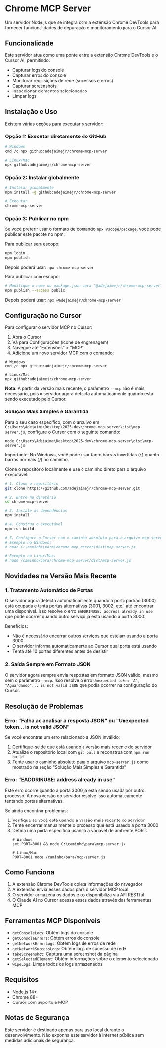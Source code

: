 # Chrome MCP Server

Um servidor Node.js que se integra com a extensão Chrome DevTools para fornecer funcionalidades de depuração e monitoramento para o Cursor AI.

## Funcionalidade

Este servidor atua como uma ponte entre a extensão Chrome DevTools e o Cursor AI, permitindo:

- Capturar logs do console
- Capturar erros do console
- Monitorar requisições de rede (sucessos e erros)
- Capturar screenshots
- Inspecionar elementos selecionados
- Limpar logs

## Instalação e Uso

Existem várias opções para executar o servidor:

### Opção 1: Executar diretamente do GitHub

```bash
# Windows
cmd /c npx github:adejaimejr/chrome-mcp-server

# Linux/Mac
npx github:adejaimejr/chrome-mcp-server
```

### Opção 2: Instalar globalmente

```bash
# Instalar globalmente
npm install -g github:adejaimejr/chrome-mcp-server

# Executar
chrome-mcp-server
```

### Opção 3: Publicar no npm

Se você preferir usar o formato de comando `npx @scope/package`, você pode publicar este pacote no npm:

Para publicar sem escopo:
```bash
npm login
npm publish
```
Depois poderá usar: `npx chrome-mcp-server`

Para publicar com escopo:
```bash
# Modifique o nome no package.json para "@adejaimejr/chrome-mcp-server"
npm publish --access public
```
Depois poderá usar: `npx @adejaimejr/chrome-mcp-server`

## Configuração no Cursor

Para configurar o servidor MCP no Cursor:

1. Abra o Cursor
2. Vá para Configurações (ícone de engrenagem)
3. Navegue até "Extensões" > "MCP"
4. Adicione um novo servidor MCP com o comando:

```
# Windows
cmd /c npx github:adejaimejr/chrome-mcp-server

# Linux/Mac
npx github:adejaimejr/chrome-mcp-server
```

**Nota**: A partir da versão mais recente, o parâmetro `--mcp` não é mais necessário, pois o servidor agora detecta automaticamente quando está sendo executado pelo Cursor.

### Solução Mais Simples e Garantida

Para o seu caso específico, com o arquivo em `C:\Users\Adejaime\Desktop\2025-dev\chrome-mcp-server\dist\mcp-server.js`, configure o Cursor com o seguinte comando:

```
node C:\Users\Adejaime\Desktop\2025-dev\chrome-mcp-server\dist\mcp-server.js
```

Importante: No Windows, você pode usar tanto barras invertidas (`\`) quanto barras normais (`/`) no caminho.

Clone o repositório localmente e use o caminho direto para o arquivo executável:

```bash
# 1. Clone o repositório
git clone https://github.com/adejaimejr/chrome-mcp-server.git

# 2. Entre no diretório
cd chrome-mcp-server

# 3. Instale as dependências
npm install

# 4. Construa o executável
npm run build

# 5. Configure o Cursor com o caminho absoluto para o arquivo mcp-server.js
# Exemplo no Windows:
# node C:\caminho\para\chrome-mcp-server\dist\mcp-server.js

# Exemplo no Linux/Mac:
# node /caminho/para/chrome-mcp-server/dist/mcp-server.js
```

## Novidades na Versão Mais Recente

### 1. Tratamento Automático de Portas

O servidor agora detecta automaticamente quando a porta padrão (3000) está ocupada e tenta portas alternativas (3001, 3002, etc.) até encontrar uma disponível. Isso resolve o erro `EADDRINUSE: address already in use` que pode ocorrer quando outro serviço já está usando a porta 3000.

Benefícios:
- Não é necessário encerrar outros serviços que estejam usando a porta 3000
- O servidor informa automaticamente ao Cursor qual porta está usando
- Tenta até 10 portas diferentes antes de desistir

### 2. Saída Sempre em Formato JSON

O servidor agora sempre envia respostas em formato JSON válido, mesmo sem o parâmetro `--mcp`. Isso resolve o erro `Unexpected token 'A', "Aguardando"... is not valid JSON` que podia ocorrer na configuração do Cursor.

## Resolução de Problemas

### Erro: "Falha ao analisar a resposta JSON" ou "Unexpected token... is not valid JSON"

Se você encontrar um erro relacionado a JSON inválido:

1. Certifique-se de que está usando a versão mais recente do servidor
2. Atualize o repositório local com `git pull` e reconstrua com `npm run build`
3. Tente usar o caminho absoluto para o arquivo `mcp-server.js` como mostrado na seção "Solução Mais Simples e Garantida"

### Erro: "EADDRINUSE: address already in use"

Este erro ocorre quando a porta 3000 já está sendo usada por outro processo. A nova versão do servidor resolve isso automaticamente tentando portas alternativas.

Se ainda encontrar problemas:
1. Verifique se você está usando a versão mais recente do servidor
2. Tente encerrar manualmente o processo que está usando a porta 3000
3. Defina uma porta específica usando a variável de ambiente PORT:
   ```
   # Windows
   set PORT=3001 && node C:\caminho\para\mcp-server.js
   
   # Linux/Mac
   PORT=3001 node /caminho/para/mcp-server.js
   ```

## Como Funciona

1. A extensão Chrome DevTools coleta informações do navegador
2. A extensão envia esses dados para o servidor MCP local
3. O servidor armazena os dados e os disponibiliza via API RESTful
4. O Claude AI no Cursor acessa esses dados através das ferramentas MCP

## Ferramentas MCP Disponíveis

- `getConsoleLogs`: Obtém logs do console
- `getConsoleErrors`: Obtém erros do console
- `getNetworkErrorLogs`: Obtém logs de erros de rede
- `getNetworkSuccessLogs`: Obtém logs de sucesso de rede
- `takeScreenshot`: Captura uma screenshot da página
- `getSelectedElement`: Obtém informações sobre o elemento selecionado
- `wipeLogs`: Limpa todos os logs armazenados

## Requisitos

- Node.js 14+
- Chrome 88+
- Cursor com suporte a MCP

## Notas de Segurança

Este servidor é destinado apenas para uso local durante o desenvolvimento. Não exponha este servidor à internet pública sem medidas adicionais de segurança.